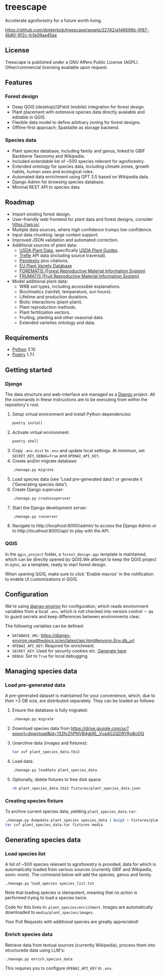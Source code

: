 # treescape
Accelerate agroforestry for a future worth living.

https://github.com/dokterbob/treescape/assets/22742/a146696b-5f87-4b80-9f2c-fcfa09aa45ae

## License
Treescape is published under a GNU Affero Public License (AGPL).
Other/commercial licensing available upon request.

## Features
### Forest design
* Deep QGIS (desktop)/QField (mobile) integration for forest design.
* Plant placement with extensive species data directly available and editable in QGIS.
* Flexible data model to define arbitrary zoning for forest designs.
* Offline-first approach; Spatilalite as storage backend.

### Species data
* Plant species database, including family and genus, linked to GBIF Backbone Taxonomy and Wikipedia.
* Included extendable list of ~500 species relevant for agroforestry.
* Extended ontology for species data, including climate zones, growth habits, human uses and ecological roles.
* Automated data enrichment using GPT 3.5 based on Wikipedia data.
* Django Admin for browsing species database.
* Minimal REST API to species data.

## Roadmap
* Import existing forest design.
* User-friendly web frontend for plant data and forest designs, consider https://wq.io/.
* Multiple data sources, where high confidence trumps low confidence.
* Input data chunking: large context support.
* Improved JSON validation and automated correction.
* Additional sources of plant data:
  - [USDA Plant Data](https://plants.usda.gov/home/plantProfile?symbol=ABLA), specifically [USDA Plant Guides](https://plants.usda.gov/DocumentLibrary/plantguide/doc/pg_abla.docx).
  - [Trefle](https://trefle.io/) API data (including source traversal).
  - [Perplexity](https://docs.perplexity.ai/docs/model-cards) plus citations.
  - [EU Plant Variety Database](https://ec.europa.eu/food/plant-variety-portal/)
  - [FOREMATIS (Forest Reproductive Material Information System)](https://ec.europa.eu/forematis/)
  - [FRUMATIS (Fruit Reproductive Material Information System)](https://ec.europa.eu/frumatis/)
* Model additional plant data:
  - WRB soil types, including accessible explanations.
  - Bioclimatics (rainfall, temperature, sun hours).
  - Lifetime and production durations.
  - Biotic interactions (plant-plant).
  - Plant reproduction methods.
  - Plant fertilization vectors.
  - Fruiting, planting and other seasonal data.
  - Extended varieties ontology and data.

## Requirements
* [Python](https://www.python.org/downloads/) 3.10
* [Poetry](https://python-poetry.org/) 1.7.1

## Getting started
### Django
The data structure and web-interface are managed as a [Django](https://www.djangoproject.com/) project. All the commands in these instructions are to be executing from within the repository's root.

1. Setup virtual environment and install Python dependencies:
   ```sh
   poetry install
   ```
2. Activate virtual environment:
   ```sh
   poetry shell
   ```
3. Copy `.env.dist` to `.env` and update local settings. At minimum, set `SECRET_KEY`, `DEBUG=True` and `OPENAI_API_KEY`.
4. Create and/or migrate database:
   ```sh
   ./manage.py migrate
   ```
5. Load species data (see 'Load pre-generated data') or generate it ('Generating species data').
6. Create Django superuser:
   ```sh
   ./manage.py createsuperuser
   ```
7. Start the Django development server:
   ```sh
   ./manage.py runserver
   ```
8. Navigate to http://localhost:8000/admin/ to access the Django
   Admin or to http://localhost:8000/api/ to play with the API.

### QGIS
In the `qgis_project` folder, a `forest_design.qgs` template is maintained, which can be directly opened by QGIS.We attempt to keep the QGIS project in sync, as a template, ready to start forest design.

When opening QGIS, make sure to click 'Enable macros' in the notification to enable UI customizations in QGIS.

## Configuration
We're using [django-environ](https://django-environ.readthedocs.io/en/latest/index.html) for configuration, which reads environment variables from a local `.env`, which is not checked into version control -- as to guard secrets and keep differences between environments clear.

The following variables can be defined:
* `DATABASE_URL`: https://django-environ.readthedocs.io/en/latest/api.html#environ.Env.db_url
* `OPENAI_API_KEY`: Required for enrichment.
* `SECRET_KEY`: Used for security cookies etc. [Generate here](https://djecrety.ir/)
* `DEBUG`: Set to `True` for local debugging.


## Managing species data
### Load pre-generated data
A pre-generated dataset is maintained for your convenience, which, due to their >2 GB size, are distributed separately. They can be loaded as follows:

1. Ensure the database is fully migrated:
   ```sh
   ./manage.py migrate
   ```
2. Download species data from https://drive.google.com/uc?export=download&id=132foZhPNVBdgbRL_Vva4G2QDRYKpBcDQ

3. Unarchive data (images and fixtures):
   ```sh
   tar xvf plant_species_data.tbz2
   ```
4. Load data:
   ```sh
   ./manage.py loaddata plant_species_data
   ```
5. Optionally, delete fixtures to free disk space:
   ```sh
   rm plant_species_data.tbz2 fixtures/plant_species_data.json
   ```

### Creating species fixture
To archive current species data, yielding `plant_species_data.tar`:

```sh
./manage.py dumpdata plant_species species_data | bzip2 > fixtures/plant_species_data.json.bz2
tar cvf plant_species_data.tar fixtures media
```

## Generating species data
### Load species list
A list of ~500 species relevant to agroforestry is provided, data for which is automatically loaded from various sources (currently GBIF and Wikipedia, soon: more). The command below will add the species, genus and family.

`./manage.py load_species species_list.txt`

Note that loading species is idempotent, meaning that no action is performed trying to load a species twice.

Code for this lives in: `plant_species/enrichment`.
Images are automatically downloaded to `media/plant_species/images`.

Your Pull Requests with additional species are greatly appreciated!

### Enrich species data
Retrieve data from textual sources (currently Wikipedia), process them into structurede data using LLM's:

`./manage.py enrich_species_data`

This requires you to configure `OPENAI_API_KEY` in `.env`.
